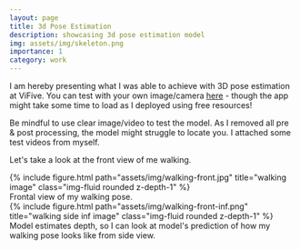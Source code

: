 ```yaml
---
layout: page
title: 3d Pose Estimation
description: showcasing 3d pose estimation model
img: assets/img/skeleton.png
importance: 1
category: work
---
```


I am hereby presenting what I was able to achieve with 3D pose estimation at ViFive. You can test with your own image/camera [here](https://pose-estimation-app-974323386375.us-central1.run.app/) - though the app might take some time to load as I deployed using free resources!

Be mindful to use clear image/video to test the model. As I removed all pre & post processing, the model might struggle to locate you. I attached some test videos from myself.

Let's take a look at the front view of me walking.

<div class="row">
    <div class="col-sm mt-3 mt-md-0">
        {% include figure.html path="assets/img/walking-front.jpg" title="walking image" class="img-fluid rounded z-depth-1" %}
    </div>
</div>    
<div class="caption">
    Frontal view of my walking pose.
</div>
<div>
    <div class="col-sm mt-3 mt-md-0">
        {% include figure.html path="assets/img/walking-front-inf.png" title="walking side inf image" class="img-fluid rounded z-depth-1" %}
    </div>
</div>
<div class="caption">
    Model estimates depth, so I can look at model's prediction of how my walking pose looks like from side view.
</div>
